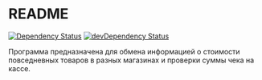 # README #

[![Dependency Status](https://david-dm.org/trueflywood/hkeeper/status.svg)](https://david-dm.org/trueflywood/hkeeper)
[![devDependency Status](https://david-dm.org/trueflywood/hkeeper/dev-status.svg)](https://david-dm.org/trueflywood/hkeeper#info=devDependencies)


Программа предназначена для обмена информацией о стоимости повседневных товаров в разных магазинах и проверки суммы чека на кассе.
